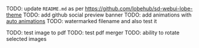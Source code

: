 <!-- Miscellaneous -->

TODO: update `README.md` as per https://github.com/lobehub/sd-webui-lobe-theme
TODO: add github social preview banner
TODO: add animations with [auto animations](https://auto-animate.formkit.com/)
TODO: watermarked filename and also test it

<!-- Tools -->

TODO: test image to pdf
TODO: test pdf merger
TODO: ability to rotate selected images
